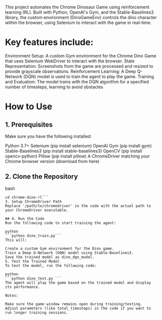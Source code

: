 This project automates the Chrome Dinosaur Game using reinforcement learning (RL). Built with Python, OpenAI's Gym, and the Stable-Baselines3 library, the custom environment (DinoGameEnv) controls the dino character within the browser, using Selenium to interact with the game in real-time.

# Key features include:

Environment Setup: A custom Gym environment for the Chrome Dino Game that uses Selenium WebDriver to interact with the browser.
State Representation: Screenshots from the game are processed and resized to provide grayscale observations.
Reinforcement Learning: A Deep Q-Network (DQN) model is used to train the agent to play the game.
Training and Evaluation: The model trains with the DQN algorithm for a specified number of timesteps, learning to avoid obstacles

# How to Use
## 1. Prerequisites
Make sure you have the following installed:

Python 3.7+
Selenium (pip install selenium)
OpenAI Gym (pip install gym)
Stable-Baselines3 (pip install stable-baselines3)
OpenCV (pip install opencv-python)
Pillow (pip install pillow)
A ChromeDriver matching your Chrome browser version (download from here)

## 2. Clone the Repository
bash

```git clone https://github.com/yourusername/chrome-dino-rl.git
cd chrome-dino-rl```
3. Setup ChromeDriver Path
Replace '/path/to/chromedriver' in the code with the actual path to your ChromeDriver executable.

## 4. Run the Code
Run the following code to start training the agent:

python
```python dino_train.py```
This will:

Create a custom Gym environment for the Dino game.
Train a Deep Q-Network (DQN) model using Stable-Baselines3.
Save the trained model as dino_dqn_model.
5. Test the Trained Model
To test the model, run the following code:

python
```python dino_test.py ```
The agent will play the game based on the trained model and display its performance.

Notes:

Make sure the game window remains open during training/testing.
Adjust parameters (like total_timesteps) in the code if you want to run longer training sessions.
